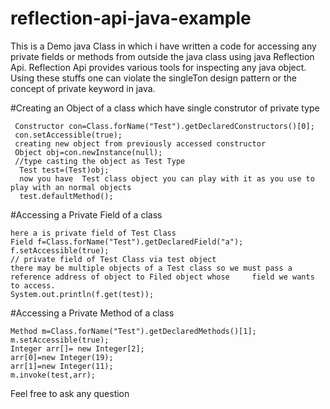 # reflection-api-java-example

This is a Demo java Class in which i have written a code for accessing any private fields or methods from outside
the java class using java Reflection Api.
Reflection Api provides various tools for inspecting any java object. 
Using these stuffs one can violate the singleTon design pattern or the concept of private keyword in java.


#Creating an Object of a class which have single construtor of private type

     Constructor con=Class.forName("Test").getDeclaredConstructors()[0];
     con.setAccessible(true);
     creating new object from previously accessed constructor
     Object obj=con.newInstance(null);
     //type casting the object as Test Type	  
      Test test=(Test)obj;
      now you have  Test class object you can play with it as you use to play with an normal objects
      test.defaultMethod();
     
#Accessing a Private Field of a class
   
    here a is private field of Test Class
	Field f=Class.forName("Test").getDeclaredField("a");
	f.setAccessible(true);
	// private field of Test Class via test object
	there may be multiple objects of a Test class so we must pass a reference address of object to Filed object whose 	  field we wants to access.
  	System.out.println(f.get(test));

#Accessing a Private Method  of a class	
	
	Method m=Class.forName("Test").getDeclaredMethods()[1];
	m.setAccessible(true);
	Integer arr[]= new Integer[2];
	arr[0]=new Integer(19);
	arr[1]=new Integer(11);
	m.invoke(test,arr);

Feel free to ask any question
